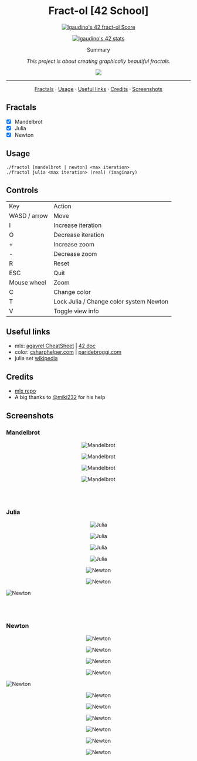 <h1 align="center">Fract-ol [42 School]</h1>

<p align="center">
	<a href="https://github.com/JaeSeoKim/badge42"><img src="https://badge42.vercel.app/api/v2/cld6lomfp00250fl5aqiuznp2/project/3099376" alt="lgaudino's 42 fract-ol Score" /></a>
</p>

<p align="center">
  <a href="https://github.com/JaeSeoKim/badge42">
   <img src="https://badge42.vercel.app/api/v2/cld6lomfp00250fl5aqiuznp2/stats?cursusId=21&coalitionId=124" alt="lgaudino's 42 stats" />
  </a>
</p>

<p align="center">Summary</p>
<p align="center"><i>This project is about creating graphically beautiful fractals.</i></p>

<p align="center"><img src="https://img.shields.io/badge/Version-2-blue?style=for-the-badge"></p>

<hr>
<!-- Table of Contents -->

<p align="center">
	<a href="#fractals">Fractals</a>
	·
	<a href="#usage">Usage</a>
	·
	<a href="#useful-links">Useful links</a>
	·
	<a href="#credits">Credits</a>
	·
	<a href="#screenshots">Screenshots</a>
</p>

## Fractals
- [x] Mandelbrot
- [x] Julia
- [x] Newton

## Usage
```
./fractol [mandelbrot | newton] <max iteration>
./fractol julia <max iteration> (real) (imaginary)
```

## Controls
<table>
	<tr>
		<td>Key</td>
		<td>Action</td>
	</tr>
	<tr>
		<td>WASD / arrow</td>
		<td>Move</td>
	</tr>
	<tr>
		<td>I</td>
		<td>Increase iteration</td>
	</tr>
	<tr>
		<td>O</td>
		<td>Decrease iteration</td>
	</tr>
	<tr>
		<td>+</td>
		<td>Increase zoom</td>
	</tr>
	<tr>
		<td>-</td>
		<td>Decrease zoom</td>
	</tr>
	<tr>
		<td>R</td>
		<td>Reset</td>
	</tr>
	<tr>
		<td>ESC</td>
		<td>Quit</td>
	</tr>
	<tr>
		<td>Mouse wheel</td>
		<td>Zoom</td>
	</tr>
	<tr>
		<td>C</td>
		<td>Change color</td>
	</tr>
	<tr>
		<td>T</td>
		<td>Lock Julia / Change color system Newton</td>
	</tr>
	<tr>
		<td>V</td>
		<td>Toggle view info</td>
	</tr>
</table>

## Useful links
- mlx: [agavrel CheatSheet](https://github.com/agavrel/42_CheatSheet#0x01--computer-graphics---using-sdl2-to-create-fractal) | [42 doc](https://harm-smits.github.io/42docs/libs/minilibx)
- color: [csharphelper.com](http://www.csharphelper.com/howtos/howto_mandelbrot_smooth.html) | [paridebroggi.com](https://www.paridebroggi.com/blogpost/2015/05/06/fractal-continuous-coloring/)
- julia set [wikipedia](https://en.wikipedia.org/wiki/Julia_set)

## Credits
- [mlx repo](https://github.com/42Paris/minilibx-linux)
- A big thanks to [@miki232](https://github.com/miki232) for his help

## Screenshots

### Mandelbrot

<p align="center">
	<img src="./imgs/img-11.png" alt="Mandelbrot" />
</p>
<p align="center">
	<img src="./imgs/img-12.png" alt="Mandelbrot" />
</p>
<p align="center">
	<img src="./imgs/img-14.png" alt="Mandelbrot" />
</p>
<p align="center">
	<img src="./imgs/img-15.png" alt="Mandelbrot" />
</p>
<br><br>

### Julia
<p align="center">
	<img src="./imgs/img-21.png" alt="Julia" />
</p>
<p align="center">
	<img src="./imgs/img-22.png" alt="Julia" />
</p>
<p align="center">
	<img src="./imgs/img-23.png" alt="Julia" />
</p>
<p align="center">
	<img src="./imgs/img-24.png" alt="Julia" />
</p>
<p align="center">
	<img src="./imgs/img-9.png" alt="Newton" />
</p>
<p align="center">
	<img src="./imgs/img-10.png" alt="Newton" />
</p>
<p >
	<img src="./imgs/img-13.png" alt="Newton" />
</p>
<br><br>

### Newton

<p align="center">
	<img src="./imgs/img-3.png" alt="Newton" />
</p>
<p align="center">
	<img src="./imgs/img-4.png" alt="Newton" />
</p>
<p align="center">
	<img src="./imgs/img-5.png" alt="Newton" />
</p>
<p align="center">
	<img src="./imgs/img-6.png" alt="Newton" />
</p>
<p>
	<img src="./imgs/img-7.png" alt="Newton" />
</p>
<p align="center">
	<img src="./imgs/img-8.png" alt="Newton" />
</p>
<p align="center">
	<img src="./imgs/img-16.png" alt="Newton" />
</p>
<p align="center">
	<img src="./imgs/img-17.png" alt="Newton" />
</p>
<p align="center">
	<img src="./imgs/img-18.png" alt="Newton" />
</p>
<p align="center">
	<img src="./imgs/img-19.png" alt="Newton" />
</p>
<p align="center">
	<img src="./imgs/img-20.png" alt="Newton" />
</p>


